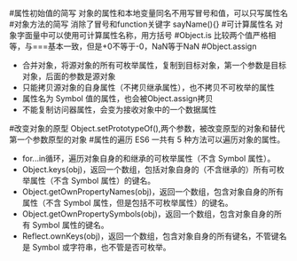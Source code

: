 #属性初始值的简写
对象的属性和本地变量同名不用写冒号和值，可以只写属性名
#对象方法的简写
消除了冒号和function关键字
sayName(){}
#可计算属性名
对象字面量中可以使用可计算属性名称，用方括号
#Object.is
比较两个值严格相等，与===基本一致，但是+0不等于-0，NaN等于NaN
#Object.assign
* 合并对象，将源对象的所有可枚举属性，复制到目标对象，第一个参数是目标对象，后面的参数是源对象
* 只能拷贝源对象的自身属性（不拷贝继承属性），也不拷贝不可枚举的属性
* 属性名为 Symbol 值的属性，也会被Object.assign拷贝
* 不能复制访问器属性，会变为接收对象中的一个数据属性

#改变对象的原型
Object.setPrototypeOf(),两个参数，被改变原型的对象和替代第一个参数原型的对象
#属性的遍历
ES6 一共有 5 种方法可以遍历对象的属性。
* for...in循环，遍历对象自身的和继承的可枚举属性（不含 Symbol 属性）。
* Object.keys(obj)，返回一个数组，包括对象自身的（不含继承的）所有可枚举属性（不含 Symbol 属性）的键名。
* Object.getOwnPropertyNames(obj)，返回一个数组，包含对象自身的所有属性（不含 Symbol 属性，但是包括不可枚举属性）的键名。
* Object.getOwnPropertySymbols(obj)，返回一个数组，包含对象自身的所有 Symbol 属性的键名。
* Reflect.ownKeys(obj)，返回一个数组，包含对象自身的所有键名，不管键名是 Symbol 或字符串，也不管是否可枚举。